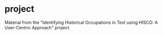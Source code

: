 # project
Material from the "Identifying Historical Occupations in Text using HISCO: A User-Centric Approach" project.
